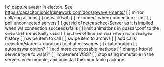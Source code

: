 [x] capture avatar in electon. See https://capacitor.ionicframework.com/docs/pwa-elements/
[ ] mirror call/ring actions
[ ] network/wifi
[ ] reconnect when connection is lost
[ ] poll unconnected servers
[ ] get rid of netcat/checkServer as it is implied when ws connection succeeds/fails
[ ] limit animations in quasar.conf to the ones that are actually used
[ ] archive offline servers when no messages history
[ ] swipe item to call
[ ] swipe item to archive
[ ] add calls (rejected/stared + duration) to chat messages
[ ] chat duration
[ ] autoanswer option?
[ ] add more composable methods
[ ] change http(s) service type to ws(s)?
[ ] implement WSS?
[ ] stop using immutable in the servers vuex module, and uninstall the immutable package
